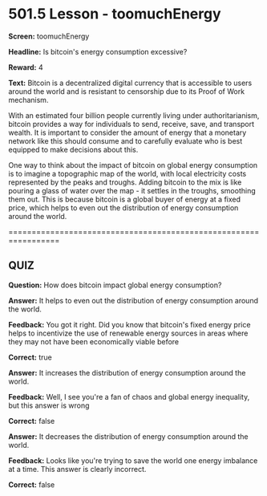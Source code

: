 # 501.5 Lesson - toomuchEnergy

**Screen:** toomuchEnergy

**Headline:** Is bitcoin's energy consumption excessive?

**Reward:** 4

**Text:** Bitcoin is a decentralized digital currency that is accessible to users around the world and is resistant to censorship due to its Proof of Work mechanism.

With an estimated four billion people currently living under authoritarianism, bitcoin provides a way for individuals to send, receive, save, and transport wealth. It is important to consider the amount of energy that a monetary network like this should consume and to carefully evaluate who is best equipped to make decisions about this.

One way to think about the impact of bitcoin on global energy consumption is to imagine a topographic map of the world, with local electricity costs represented by the peaks and troughs. Adding bitcoin to the mix is like pouring a glass of water over the map - it settles in the troughs, smoothing them out. This is because bitcoin is a global buyer of energy at a fixed price, which helps to even out the distribution of energy consumption around the world.

\=================================================================

## QUIZ

**Question:** How does bitcoin impact global energy consumption?

**Answer:** It helps to even out the distribution of energy consumption around the world.

**Feedback:** You got it right. Did you know that bitcoin's fixed energy price helps to incentivize the use of renewable energy sources in areas where they may not have been economically viable before

**Correct:** true

**Answer:** It increases the distribution of energy consumption around the world.

**Feedback:** Well, I see you're a fan of chaos and global energy inequality, but this answer is wrong

**Correct:** false

**Answer:** It decreases the distribution of energy consumption around the world.

**Feedback:** Looks like you're trying to save the world one energy imbalance at a time. This answer is clearly incorrect.

**Correct:** false

<figure><img src="../.gitbook/assets/501-05.png" alt=""><figcaption></figcaption></figure>
